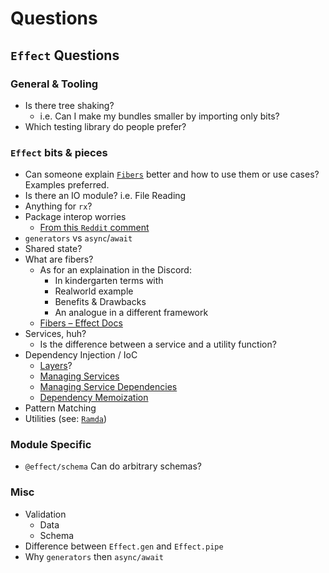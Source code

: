 # Questions
## `Effect` Questions

### General & Tooling
- Is there tree shaking?
  - i.e. Can I make my bundles smaller by importing only bits?
- Which testing library do people prefer?

### `Effect` bits & pieces
- Can someone explain [`Fibers`](https://effect.website/docs/other/glossary#fiber) better and how to use them or use cases? Examples preferred.
- Is there an IO module? i.e. File Reading
- Anything for `rx`?
- Package interop worries
  - [From this `Reddit` comment](https://www.reddit.com/r/typescript/comments/16w3iwn/opinions_about_effectts_do_you_recommend_using_it/k2uqc7d/)
- `generators` vs `async`/`await`
- Shared state?
- What are fibers?
  - As for an explaination in the Discord:
    - In kindergarten terms with
    - Realworld example
    - Benefits & Drawbacks
    - An analogue in a different framework
  - [Fibers – Effect Docs](https://effect.website/docs/guides/concurrency/fibers)
- Services, huh?
  - Is the difference between a service and a utility function?
- Dependency Injection / IoC
  - [Layers](https://effect-ts.github.io/effect/effect/Layer.ts.html)?
  - [Managing Services](https://effect.website/docs/guides/context-management/services)
  - [Managing Service Dependencies](https://effect.website/docs/guides/context-management/layers)
  - [Dependency Memoization](https://effect.website/docs/guides/context-management/dependency-memoization)
- Pattern Matching
- Utilities (see: [`Ramda`](https://ramdajs.com/docs/))

### Module Specific
- `@effect/schema` Can do arbitrary schemas?

### Misc
- Validation
  - Data
  - Schema
- Difference between `Effect.gen` and `Effect.pipe`
- Why `generators` then `async/await`
